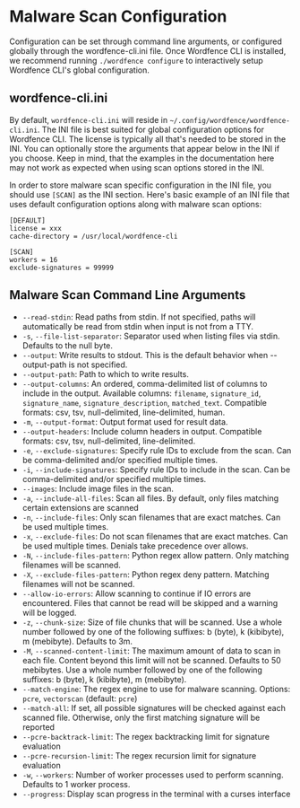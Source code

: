 # Malware Scan Configuration

Configuration can be set through command line arguments, or configured globally through the wordfence-cli.ini file. Once Wordfence CLI is installed, we recommend running `./wordfence configure` to interactively setup Wordfence CLI's global configuration.

## wordfence-cli.ini

By default, `wordfence-cli.ini` will reside in `~/.config/wordfence/wordfence-cli.ini`. The INI file is best suited for global configuration options for Wordfence CLI. The license is typically all that's needed to be stored in the INI. You can optionally store the arguments that appear below in the INI if you choose. Keep in mind, that the examples in the documentation here may not work as expected when using scan options stored in the INI.

In order to store malware scan specific configuration in the INI file, you should use `[SCAN]` as the INI section. Here's basic example of an INI file that uses default configuration options along with malware scan options:

	[DEFAULT]
	license = xxx
	cache-directory = /usr/local/wordfence-cli

	[SCAN]
	workers = 16
	exclude-signatures = 99999

## Malware Scan Command Line Arguments

- `--read-stdin`: Read paths from stdin. If not specified, paths will automatically be read from stdin when input is not from a TTY.
- `-s`, `--file-list-separator`: Separator used when listing files via stdin. Defaults to the null byte.
- `--output`: Write results to stdout. This is the default behavior when --output-path is not specified.
- `--output-path`: Path to which to write results.
- `--output-columns`: An ordered, comma-delimited list of columns to include in the output. Available columns: `filename`, `signature_id`, `signature_name`, `signature_description`, `matched_text`. Compatible formats: csv, tsv, null-delimited, line-delimited, human.
- `-m`, `--output-format`: Output format used for result data.
- `--output-headers`: Include column headers in output. Compatible formats: csv, tsv, null-delimited, line-delimited.
- `-e`, `--exclude-signatures`: Specify rule IDs to exclude from the scan. Can be comma-delimited and/or specified multiple times.
- `-i`, `--include-signatures`: Specify rule IDs to include in the scan. Can be comma-delimited and/or specified multiple times.
- `--images`: Include image files in the scan.
- `-a`, `--include-all-files`: Scan all files. By default, only files matching certain extensions are scanned
- `-n`, `--include-files`: Only scan filenames that are exact matches. Can be used multiple times.
- `-x`, `--exclude-files`: Do not scan filenames that are exact matches. Can be used multiple times. Denials take precedence over allows.
- `-N`, `--include-files-pattern`: Python regex allow pattern. Only matching filenames will be scanned.
- `-X`, `--exclude-files-pattern`: Python regex deny pattern. Matching filenames will not be scanned.
- `--allow-io-errors`: Allow scanning to continue if IO errors are encountered. Files that cannot be read will be skipped and a warning will be logged.
- `-z`, `--chunk-size`: Size of file chunks that will be scanned. Use a whole number followed by one of the following suffixes: b (byte), k (kibibyte), m (mebibyte). Defaults to 3m.
- `-M`, `--scanned-content-limit`: The maximum amount of data to scan in each file. Content beyond this limit will not be scanned. Defaults to 50 mebibytes. Use a whole number followed by one of the following suffixes: b (byte), k (kibibyte), m (mebibyte).
- `--match-engine`: The regex engine to use for malware scanning. Options: `pcre`, `vectorscan` (default: `pcre`)
- `--match-all`: If set, all possible signatures will be checked against each scanned file. Otherwise, only the first matching signature will be reported
- `--pcre-backtrack-limit`: The regex backtracking limit for signature evaluation
- `--pcre-recursion-limit`: The regex recursion limit for signature evaluation
- `-w`, `--workers`: Number of worker processes used to perform scanning. Defaults to 1 worker process.
- `--progress`: Display scan progress in the terminal with a curses interface
